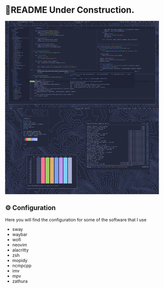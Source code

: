 # 🚦README Under Construction.

![](screenshot.png)

## ⚙️ Configuration

Here you will find the configuration for some of the software that I use

* sway 
* waybar
* wofi
* neovim
* alacritty
* zsh
* mopidy
* ncmpcpp
* imv
* mpv
* zathura
